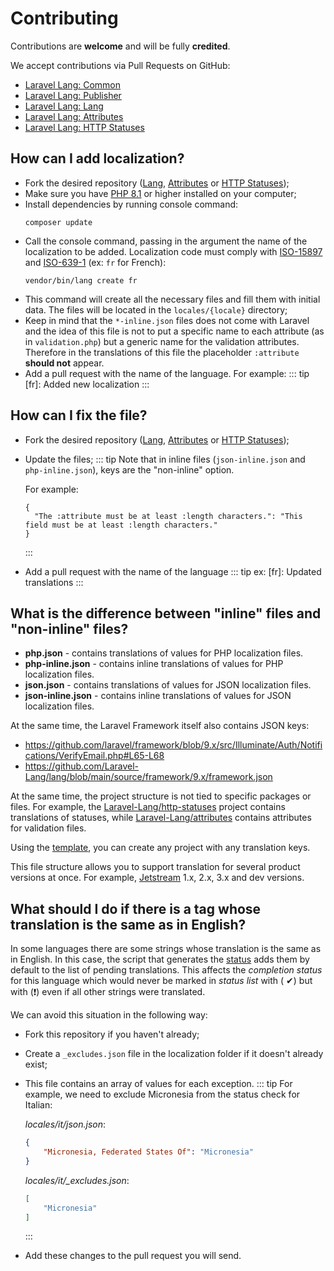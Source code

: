 # Contributing

Contributions are **welcome** and will be fully **credited**.

We accept contributions via Pull Requests on GitHub:

* [Laravel Lang: Common](https://github.com/Laravel-Lang/common/pulls)
* [Laravel Lang: Publisher](https://github.com/Laravel-Lang/publisher/pulls)
* [Laravel Lang: Lang](https://github.com/Laravel-Lang/lang/pulls)
* [Laravel Lang: Attributes](https://github.com/Laravel-Lang/attributes/pulls)
* [Laravel Lang: HTTP Statuses](https://github.com/Laravel-Lang/http-statuses/pulls)

## How can I add localization?

* Fork the desired repository ([Lang](https://github.com/Laravel-Lang/lang), [Attributes](https://github.com/Laravel-Lang/attributes)
  or [HTTP Statuses](https://github.com/Laravel-Lang/http-statuses));
* Make sure you have [PHP 8.1](https://www.php.net) or higher installed on your computer;
* Install dependencies by running console command:
  ```bash:no-line-numbers
  composer update
  ```
* Call the console command, passing in the argument the name of the localization to be added. Localization code must comply
  with [ISO-15897](https://laravel.com/docs/localization) and [ISO-639-1](https://en.wikipedia.org/wiki/List_of_ISO_639-1_codes) (ex: `fr` for French):
  ```bash:no-line-numbers
  vendor/bin/lang create fr
  ```
* This command will create all the necessary files and fill them with initial data. The files will be located in the `locales/{locale}` directory;
* Keep in mind that the `*-inline.json` files does not come with Laravel and the idea of this file is not to put a specific name to each attribute (as in `validation.php`)
  but a generic name for the validation attributes. Therefore in the translations of this file the placeholder `:attribute` **should not** appear.
* Add a pull request with the name of the language. For example:
  ::: tip
  [fr]: Added new localization
  :::

## How can I fix the file?

* Fork the desired repository ([Lang](https://github.com/Laravel-Lang/lang), [Attributes](https://github.com/Laravel-Lang/attributes)
  or [HTTP Statuses](https://github.com/Laravel-Lang/http-statuses));
* Update the files;
  ::: tip
  Note that in inline files (`json-inline.json` and `php-inline.json`), keys are the "non-inline" option.
  
  For example:
  ```json:no-line-numbers
  {
    "The :attribute must be at least :length characters.": "This field must be at least :length characters."
  }
  ```
  :::
* Add a pull request with the name of the language
  ::: tip
  ex: [fr]: Updated translations
  :::

## What is the difference between "inline" files and "non-inline" files?

* **php.json** - contains translations of values for PHP localization files.
* **php-inline.json** - contains inline translations of values for PHP localization files.
* **json.json** - contains translations of values for JSON localization files.
* **json-inline.json** - contains inline translations of values for JSON localization files.

At the same time, the Laravel Framework itself also contains JSON keys:

* https://github.com/laravel/framework/blob/9.x/src/Illuminate/Auth/Notifications/VerifyEmail.php#L65-L68
* https://github.com/Laravel-Lang/lang/blob/main/source/framework/9.x/framework.json

At the same time, the project structure is not tied to specific packages or files. For example, the [Laravel-Lang/http-statuses](https://github.com/Laravel-Lang/http-statuses)
project contains translations of statuses, while [Laravel-Lang/attributes](https://github.com/Laravel-Lang/attributes) contains attributes for validation files.

Using the [template](https://github.com/Laravel-Lang/translations-template), you can create any project with any translation keys.

This file structure allows you to support translation for several product versions at once.
For example, [Jetstream](https://github.com/Laravel-Lang/lang/tree/main/source/jetstream) 1.x, 2.x, 3.x and dev versions.

## What should I do if there is a tag whose translation is the same as in English?

In some languages there are some strings whose translation is the same as in English. In this case, the script that generates the [status](status.md) adds them by default to the
list of pending translations. This affects the *completion status* for this language which would never be marked in *status list* with (
✔) but with (❗) even if all other strings were translated.

We can avoid this situation in the following way:

* Fork this repository if you haven't already;
* Create a `_excludes.json` file in the localization folder if it doesn't already exist;
* This file contains an array of values for each exception.
  ::: tip
  For example, we need to exclude Micronesia from the status check for Italian:
  
  _locales/it/json.json_:
  ```json
  {
      "Micronesia, Federated States Of": "Micronesia"
  }
  ```
  
  _locales/it/\_excludes.json_:
  ```json
  [
      "Micronesia"
  ]
  ```
  :::

* Add these changes to the pull request you will send.
